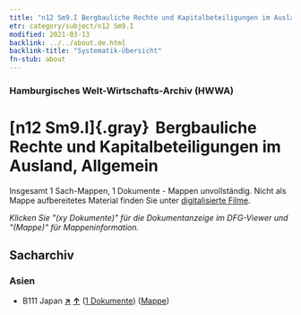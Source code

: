 ```yaml
---
title: "n12 Sm9.I Bergbauliche Rechte und Kapitalbeteiligungen im Ausland, Allgemein"
etr: category/subject/n12 Sm9.I
modified: 2021-03-13
backlink: ../../about.de.html
backlink-title: "Systematik-Übersicht"
fn-stub: about
---
```


### Hamburgisches Welt-Wirtschafts-Archiv (HWWA)
# [n12 Sm9.I]{.gray}&#8201; Bergbauliche Rechte und Kapitalbeteiligungen im Ausland, Allgemein&#160; 




Insgesamt 1 Sach-Mappen, 1 Dokumente - Mappen unvollständig.
Nicht als Mappe aufbereitetes Material finden Sie unter [digitalisierte Filme](/film/h1_sh).

_Klicken Sie "(xy Dokumente)" für die Dokumentanzeige im DFG-Viewer und "(Mappe)" für Mappeninformation._

## Sacharchiv




### Asien

- B111 Japan [**&nearr;**](../../../geo/i/141272/about.de.html "Japan (alle Mappen)") [**&uarr;**](../../../geo/about.de.html#B111 "Ländersystematik") (<a href="https://pm20.zbw.eu/dfgview/sh/141272,145093" title="über: Japan : Bergbauliche Rechte und Kapitalbeteiligungen im Ausland, Allgemein" target="_blank">1 Dokumente</a>) ([Mappe](../../../../folder/sh/1412xx/141272/1450xx/145093/about.de.html))


